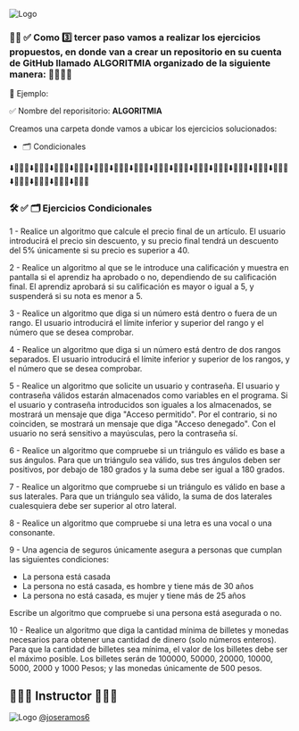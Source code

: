 
![Logo](https://yt3.googleusercontent.com/32hnlXfQnfCFH5IK4SsvCtRDb5A3tDsRdFUjsPPIXbyt5jCmL1ZWE6NEjM7OPEs2EdZTKqueAA=w1707-fcrop64=1,00005a57ffffa5a8-k-c0xffffffff-no-nd-rj)

### 🚨🔔 ✅ Como 3️⃣ tercer paso vamos a realizar los ejercicios propuestos, en donde van a crear un repositorio en su cuenta de GitHub llamado ALGORITMIA organizado de la siguiente manera: 👨🏻‍💻🚀

🌟 Ejemplo:

✅ Nombre del reporisitorio: **ALGORITMIA**

Creamos una carpeta donde vamos a ubicar los ejercicios solucionados:

- 🗂️ Condicionales

⬇️👨🏻‍💻⬇️👨🏻‍💻⬇️👨🏻‍💻⬇️👨🏻‍💻⬇️👨🏻‍💻⬇️👨🏻‍💻⬇️👨🏻‍💻⬇️👨🏻‍💻⬇️👨🏻‍💻⬇️👨🏻‍💻⬇️👨🏻‍💻⬇️👨🏻‍💻⬇️👨🏻‍💻⬇️👨🏻‍💻⬇️👨🏻‍💻⬇️👨🏻‍💻⬇️👨🏻‍💻⬇️👨🏻‍💻

### 🛠 ✅ 🗂️ Ejercicios Condicionales

1 - Realice un algoritmo que calcule el precio final de un artículo. El usuario introducirá el precio sin descuento, y su precio final tendrá un descuento del 5% únicamente si su precio es superior a 40.

2 - Realice un algoritmo al que se le introduce una calificación y muestra en pantalla si el aprendiz ha aprobado o no, dependiendo de su calificación final. El aprendiz aprobará si su calificación es mayor o igual a 5, y suspenderá si su nota es menor a 5.

3 - Realice un algoritmo que diga si un número está dentro o fuera de un rango. El usuario introducirá el límite inferior y superior del rango y el número que se desea comprobar.

4 - Realice un algoritmo que diga si un número está dentro de dos rangos separados. El usuario introducirá el límite inferior y superior de los rangos, y el número que se desea comprobar.

5 - Realice un algoritmo que solicite un usuario y contraseña. El usuario y contraseña válidos estarán almacenados como variables en el programa. Si el usuario y contraseña introducidos son iguales a los almacenados, se mostrará un mensaje que diga "Acceso permitido". Por el contrario, si no coinciden, se mostrará un mensaje que diga "Acceso denegado". Con el usuario no será sensitivo a mayúsculas, pero la contraseña sí.

6 - Realice un algoritmo que compruebe si un triángulo es válido es base a sus ángulos. Para que un triángulo sea válido, sus tres ángulos deben ser positivos, por debajo de 180 grados y la suma debe ser igual a 180 grados.

7 - Realice un algoritmo que compruebe si un triángulo es válido en base a sus laterales. Para que un triángulo sea válido, la suma de dos laterales cualesquiera debe ser superior al otro lateral.

8 - Realice un algoritmo que compruebe si una letra es una vocal o una consonante.

9 - Una agencia de seguros únicamente asegura a personas que cumplan las siguientes condiciones:

- La persona está casada
- La persona no está casada, es hombre y tiene más de 30 años
- La persona no está casada, es mujer y tiene más de 25 años

Escribe un algoritmo que compruebe si una persona está asegurada o no.

10 - Realice un algoritmo que diga la cantidad mínima de billetes y monedas necesarios para obtener una cantidad de dinero (solo números enteros). Para que la cantidad de billetes sea mínima, el valor de los billetes debe ser el máximo posible. Los billetes serán de 100000, 50000, 20000, 10000, 5000, 2000 y 1000 Pesos; y las monedas únicamente de 500 pesos.

## 👨🏻‍💻 Instructor 👨🏻‍💻

![Logo](https://avatars.githubusercontent.com/u/81438413?s=48&v=4) [@joseramos6](https://github.com/joseramos6)
